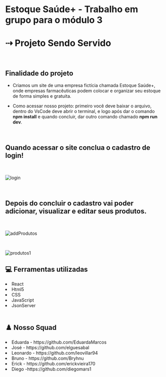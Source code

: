 # Estoque Saúde+ - Trabalho em grupo para o módulo 3

<h1> ⇢ Projeto Sendo Servido</h1>

<br>

<h2>Finalidade do projeto</h2>

- Criamos um site de uma empresa fictícia chamada Estoque Saúde+, onde empresas farmacêuticas podem colocar e organizar seu estoque de forma simples e gratuita.

-  Como acessar nosso projeto: primeiro você deve baixar o arquivo, dentro do VsCode deve abrir o terminal, e logo após dar o comando <strong>npm install</strong> e quando concluir, dar outro comando chamado <strong>npm run dev</strong>.


<br>

<h2>Quando acessar o site conclua o cadastro de login!</h2>

<br>

![login](https://user-images.githubusercontent.com/114102116/214969279-764ebd53-71ea-4c82-bd01-7d7f2893358e.png)

<br>

  <h2>Depois do concluir o cadastro vai poder adicionar, visualizar e editar seus produtos. </h2>

<br>

![addProdutos](https://user-images.githubusercontent.com/114102116/214969518-95914001-3cd4-4b94-8a9d-02a1791817ec.png)

 
 <br>
 
 ![produtos1](https://user-images.githubusercontent.com/114102116/214969587-309e2d84-8a9c-4833-a30c-c05de433a150.png)
 
 <h2>💻 Ferramentas utilizadas</h2>
 
 <li>React</li>
 <li>Html5</li>
 <li>CSS</li>
 <li>JavaScript</li>
 <li>JsonServer</li>
 
<br>

<h2>♟️ Nosso Squad</h2>

<li>Eduarda - https://github.com/EduardaMarcos</li>
<li>José - https://github.com/elguesabal</li>
<li>Leonardo - https://github.com/leovillar94</li>
<li>Bruno - https://github.com/Bryhnu</li>
<li>Erick - https://github.com/erickvieira170</li>
<li>Diego -https://github.com/diegomars1</li>
